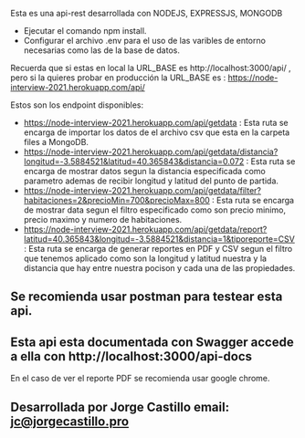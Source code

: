 
Esta es una api-rest desarrollada con NODEJS, EXPRESSJS, MONGODB

- Ejecutar el comando npm install.
- Configurar el archivo .env para el uso de las varibles de entorno necesarias como las de la base de datos.

Recuerda que si estas en local la URL_BASE es http://localhost:3000/api/ , pero si la quieres probar en producción la URL_BASE es : https://node-interview-2021.herokuapp.com/api/



Estos son los endpoint disponibles:
 - https://node-interview-2021.herokuapp.com/api/getdata  : Esta ruta se encarga de importar los datos de el archivo csv que esta en la carpeta files a MongoDB.
 - https://node-interview-2021.herokuapp.com/api/getdata/distancia?longitud=-3.5884521&latitud=40.365843&distancia=0.072  : Esta ruta se encarga de mostrar datos segun la distancia especificada como parametro ademas de recibir longitud y latitud del punto de partida.
 - https://node-interview-2021.herokuapp.com/api/getdata/filter?habitaciones=2&precioMin=700&precioMax=800  : Esta ruta se encarga de mostrar data segun el filtro especificado como son precio minimo, precio maximo y numero de habitaciones.
 - https://node-interview-2021.herokuapp.com/api/getdata/report?latitud=40.365843&longitud=-3.5884521&distancia=1&tiporeporte=CSV  : Esta ruta se encarga de generar reportes en PDF y CSV segun el filtro que tenemos aplicado como son la longitud y latitud nuestra y la distancia que hay entre nuestra pocison y cada una de las propiedades.
 
## Se recomienda usar postman para testear esta api.

## Esta api esta documentada con Swagger accede a ella con http://localhost:3000/api-docs

En el caso de ver el reporte PDF se recomienda usar google chrome.
## Desarrollada por Jorge Castillo email: jc@jorgecastillo.pro
